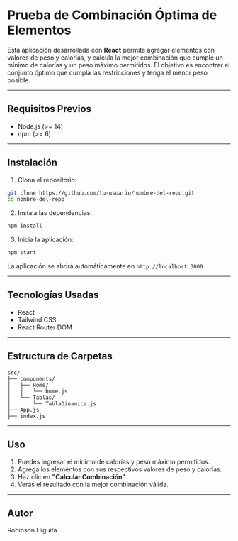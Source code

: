 # Prueba de Combinación Óptima de Elementos

Esta aplicación desarrollada con **React** permite agregar elementos con valores de peso y calorías, y calcula la mejor combinación que cumple un mínimo de calorías y un peso máximo permitidos. El objetivo es encontrar el conjunto óptimo que cumpla las restricciones y tenga el menor peso posible.

---

## Requisitos Previos

* Node.js (>= 14)
* npm (>= 6)

---

## Instalación

1. Clona el repositorio:

```bash
git clone https://github.com/tu-usuario/nombre-del-repo.git
cd nombre-del-repo
```

2. Instala las dependencias:

```bash
npm install
```

3. Inicia la aplicación:

```bash
npm start
```

La aplicación se abrirá automáticamente en `http://localhost:3000`.

---

## Tecnologías Usadas

* React
* Tailwind CSS
* React Router DOM

---

## Estructura de Carpetas

```
src/
├── components/
│   ├── Home/
│   │   └── home.js
│   └── Tablas/
│       └── TablaDinamica.js
├── App.js
├── index.js
```

---

## Uso

1. Puedes ingresar el mínimo de calorías y peso máximo permitidos.
2. Agrega los elementos con sus respectivos valores de peso y calorías.
3. Haz clic en **"Calcular Combinación"**.
4. Verás el resultado con la mejor combinación válida.

---

## Autor

Robinson Higuita